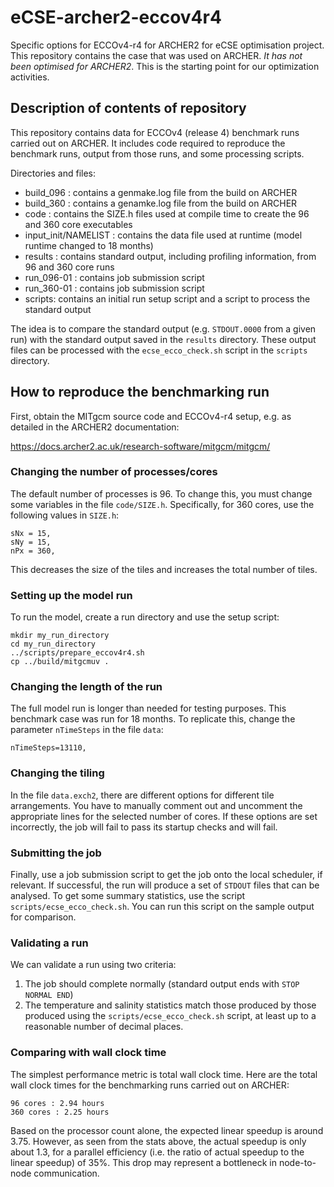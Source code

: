 # eCSE-archer2-eccov4r4
Specific options for ECCOv4-r4 for ARCHER2 for eCSE optimisation project. This repository contains the case that was used on ARCHER. *It has not been optimised for ARCHER2*. This is the starting point for our optimization activities. 

## Description of contents of repository

This repository contains data for ECCOv4 (release 4) benchmark runs carried out on ARCHER. It includes code required to reproduce the benchmark runs, output from those runs, and some processing scripts.

Directories and files:
 - build_096 : contains a genmake.log file from the build on ARCHER
 - build_360 : contains a genamke.log file from the build on ARCHER
 - code : contains the SIZE.h files used at compile time to create the 96 and 360 core executables
 - input_init/NAMELIST : contains the data file used at runtime (model runtime changed to 18 months)
 - results : contains standard output, including profiling information, from 96 and 360 core runs
 - run_096-01 : contains job submission script
 - run_360-01 : contains job submission script
 - scripts: contains an initial run setup script and a script to process the standard output
 
The idea is to compare the standard output (e.g. ``STDOUT.0000`` from a given run) with the standard output saved in the ``results`` directory. These output files can be processed with the ``ecse_ecco_check.sh`` script in the ``scripts`` directory.

## How to reproduce the benchmarking run

First, obtain the MITgcm source code and ECCOv4-r4 setup, e.g. as detailed in the ARCHER2 documentation:

https://docs.archer2.ac.uk/research-software/mitgcm/mitgcm/

### Changing the number of processes/cores
The default number of processes is 96. To change this, you must change some variables in the file ``code/SIZE.h``. Specifically, for 360 cores, use the following values in ``SIZE.h``:

    sNx = 15,
    sNy = 15,
    nPx = 360,
    
This decreases the size of the tiles and increases the total number of tiles. 

### Setting up the model run
To run the model, create a run directory and use the setup script:

    mkdir my_run_directory
    cd my_run_directory
    ../scripts/prepare_eccov4r4.sh
    cp ../build/mitgcmuv .
    
### Changing the length of the run
The full model run is longer than needed for testing purposes. This benchmark case was run for 18 months. To replicate this, change the parameter ``nTimeSteps`` in the file ``data``:

    nTimeSteps=13110,
    
### Changing the tiling
In the file ``data.exch2``, there are different options for different tile arrangements. You have to manually comment out and uncomment the appropriate lines for the selected number of cores. If these options are set incorrectly, the job will fail to pass its startup checks and will fail. 
    
### Submitting the job    
Finally, use a job submission script to get the job onto the local scheduler, if relevant. If successful, the run will produce a set of ``STDOUT`` files that can be analysed. To get some summary statistics, use the script ``scripts/ecse_ecco_check.sh``. You can run this script on the sample output for comparison. 

### Validating a run
We can validate a run using two criteria:

  1. The job should complete normally (standard output ends with ``STOP NORMAL END``)
  2. The temperature and salinity statistics match those produced by those produced using the ``scripts/ecse_ecco_check.sh`` script, at least up to a reasonable number of decimal places. 
    
### Comparing with wall clock time
The simplest performance metric is total wall clock time. Here are the total wall clock times for the benchmarking runs carried out on ARCHER:

    96 cores : 2.94 hours
    360 cores : 2.25 hours
    
Based on the processor count alone, the expected linear speedup is around 3.75. However, as seen from the stats above, the actual speedup is only about 1.3, for a parallel efficiency (i.e. the ratio of actual speedup to the linear speedup) of 35%. This drop may represent a bottleneck in node-to-node communication.   
